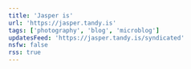 ```yaml
---
title: 'Jasper is'
url: 'https://jasper.tandy.is'
tags: ['photography', 'blog', 'microblog']
updatesFeed: 'https://jasper.tandy.is/syndicated'
nsfw: false
rss: true
---
```

